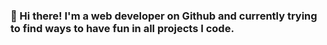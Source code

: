 ### 👋 Hi there! I'm a web developer on Github and currently trying to find ways to have fun in all projects I code.

<!--
**doreeethecamel/doreeethecamel** is a ✨ _special_ ✨ repository because its `README.md` (this file) appears on your GitHub profile.

#about

- 🔭 I’m currently working on **an AI chatbot using Python**

- 🌱 I’m currently learning **Python,**

- 🤝 I’m looking for help with **staying consistent in coding and working on a lot of projects.**

- 📫 How to reach me **silomadorelies1@gmail.com**

- ⚡ Fun fact **If I could have any superpower, it would be to travel across the multiverse (which I do believe is real).**


- 💬 Ask me about anything! You can reach me on my Socials down below.
## 🌐 Socials:
[![Instagram](https://img.shields.io/badge/Instagram-%23E4405F.svg?logo=Instagram&logoColor=white)](https://instagram.com/doreeethecamel) [![Twitter](https://img.shields.io/badge/Twitter-%231DA1F2.svg?logo=Twitter&logoColor=white)](https://twitter.com/nai_singoi) 

# 💻 Tech Stack:
![C#](https://img.shields.io/badge/c%23-%23239120.svg?style=for-the-badge&logo=c-sharp&logoColor=white) ![HTML5](https://img.shields.io/badge/html5-%23E34F26.svg?style=for-the-badge&logo=html5&logoColor=white) ![Python](https://img.shields.io/badge/python-3670A0?style=for-the-badge&logo=python&logoColor=ffdd54) ![PHP](https://img.shields.io/badge/php-%23777BB4.svg?style=for-the-badge&logo=php&logoColor=white) ![Vercel](https://img.shields.io/badge/vercel-%23000000.svg?style=for-the-badge&logo=vercel&logoColor=white) ![.Net](https://img.shields.io/badge/.NET-5C2D91?style=for-the-badge&logo=.net&logoColor=white) ![Bootstrap](https://img.shields.io/badge/bootstrap-%238511FA.svg?style=for-the-badge&logo=bootstrap&logoColor=white) ![Laravel](https://img.shields.io/badge/laravel-%23FF2D20.svg?style=for-the-badge&logo=laravel&logoColor=white) ![MicrosoftSQLServer](https://img.shields.io/badge/Microsoft%20SQL%20Server-CC2927?style=for-the-badge&logo=microsoft%20sql%20server&logoColor=white) ![MySQL](https://img.shields.io/badge/mysql-%2300000f.svg?style=for-the-badge&logo=mysql&logoColor=white) ![Canva](https://img.shields.io/badge/Canva-%2300C4CC.svg?style=for-the-badge&logo=Canva&logoColor=white)



### 😂 Random Dev Meme
<img src='https://randommeme-five.vercel.app/' style="height: 400px;"/>








